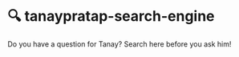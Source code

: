 # :mag: tanaypratap-search-engine
Do you have a question for Tanay? Search here before you ask him!
